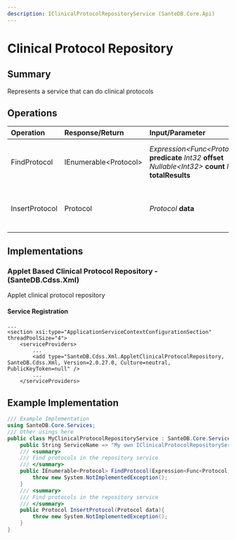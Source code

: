 ```yaml
---
description: IClinicalProtocolRepositoryService (SanteDB.Core.Api)
---
```


# Clinical Protocol Repository

## Summary

Represents a service that can do clinical protocols

## Operations

| Operation | Response/Return | Input/Parameter | Description |
| :--- | :--- | :--- | :--- |
| FindProtocol | IEnumerable&lt;Protocol&gt; | _Expression&lt;Func&lt;Protocol,Boolean&gt;&gt;_ **predicate** _Int32_ **offset** _Nullable&lt;Int32&gt;_ **count** _Int32&_ **totalResults** | Find protocols in the repository service |
| InsertProtocol | Protocol | _Protocol_ **data** | Find protocols in the repository service |

## Implementations

### Applet Based Clinical Protocol Repository - \(SanteDB.Cdss.Xml\)

Applet clinical protocol repository

#### Service Registration

```markup
...
<section xsi:type="ApplicationServiceContextConfigurationSection" threadPoolSize="4">
    <serviceProviders>
        ...
        <add type="SanteDB.Cdss.Xml.AppletClinicalProtocolRepository, SanteDB.Cdss.Xml, Version=2.0.27.0, Culture=neutral, PublicKeyToken=null" />
        ...
    </serviceProviders>
```

## Example Implementation

```csharp
/// Example Implementation
using SanteDB.Core.Services;
/// Other usings here
public class MyClinicalProtocolRepositoryService : SanteDB.Core.Services.IClinicalProtocolRepositoryService { 
    public String ServiceName => "My own IClinicalProtocolRepositoryService service";
    /// <summary>
    /// Find protocols in the repository service
    /// </summary>
    public IEnumerable<Protocol> FindProtocol(Expression<Func<Protocol,Boolean>> predicate,Int32 offset,Nullable<Int32> count,Int32& totalResults){
        throw new System.NotImplementedException();
    }
    /// <summary>
    /// Find protocols in the repository service
    /// </summary>
    public Protocol InsertProtocol(Protocol data){
        throw new System.NotImplementedException();
    }
}
```

